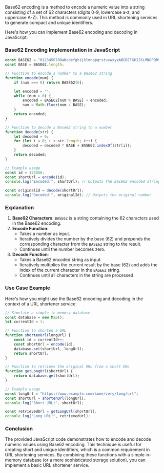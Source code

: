 Base62 encoding is a method to encode a numeric value into a string consisting of a set of 62 characters (digits 0-9, lowercase a-z, and uppercase A-Z). This method is commonly used in URL shortening services to generate compact and unique identifiers.

Here's how you can implement Base62 encoding and decoding in JavaScript:

### Base62 Encoding Implementation in JavaScript

```javascript
const BASE62 = "0123456789abcdefghijklmnopqrstuvwxyzABCDEFGHIJKLMNOPQRSTUVWXYZ";
const BASE = BASE62.length;

// Function to encode a number to a Base62 string
function encode(num) {
    if (num === 0) return BASE62[0];

    let encoded = '';
    while (num > 0) {
        encoded = BASE62[num % BASE] + encoded;
        num = Math.floor(num / BASE);
    }
    return encoded;
}

// Function to decode a Base62 string to a number
function decode(str) {
    let decoded = 0;
    for (let i = 0; i < str.length; i++) {
        decoded = decoded * BASE + BASE62.indexOf(str[i]);
    }
    return decoded;
}

// Example usage
const id = 123456;
const shortUrl = encode(id);
console.log("Encoded:", shortUrl); // Outputs the Base62 encoded string

const originalId = decode(shortUrl);
console.log("Decoded:", originalId); // Outputs the original number
```

### Explanation

1. **Base62 Characters**: `BASE62` is a string containing the 62 characters used in the Base62 encoding.
2. **Encode Function**:
   - Takes a number as input.
   - Iteratively divides the number by the base (62) and prepends the corresponding character from the `BASE62` string to the result.
   - Continues until the number becomes zero.
3. **Decode Function**:
   - Takes a Base62 encoded string as input.
   - Iteratively multiplies the current result by the base (62) and adds the index of the current character in the `BASE62` string.
   - Continues until all characters in the string are processed.

### Use Case Example

Here's how you might use the Base62 encoding and decoding in the context of a URL shortener service:

```javascript
// Simulate a simple in-memory database
const database = new Map();
let currentId = 1;

// Function to shorten a URL
function shortenUrl(longUrl) {
    const id = currentId++;
    const shortUrl = encode(id);
    database.set(shortUrl, longUrl);
    return shortUrl;
}

// Function to retrieve the original URL from a short URL
function getLongUrl(shortUrl) {
    return database.get(shortUrl);
}

// Example usage
const longUrl = "https://www.example.com/some/very/long/url";
const shortUrl = shortenUrl(longUrl);
console.log("Short URL:", shortUrl);

const retrievedUrl = getLongUrl(shortUrl);
console.log("Long URL:", retrievedUrl);
```

### Conclusion

The provided JavaScript code demonstrates how to encode and decode numeric values using Base62 encoding. This technique is useful for creating short and unique identifiers, which is a common requirement in URL shortening services. By combining these functions with a simple in-memory database (or a more sophisticated storage solution), you can implement a basic URL shortener service.
